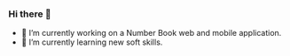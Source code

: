 ### Hi there 👋
- 🔭 I’m currently working on a Number Book web and mobile application.
- 🌱 I’m currently learning new soft skills.
<!--
**HassarHassane/HassarHassane** is a ✨ _special_ ✨ repository because its `README.md` (this file) appears on your GitHub profile.

Here are some ideas to get you started:

- 🔭 I’m currently working on a Number Book web and mobile application.
- 🌱 I’m currently learning new soft skills.
- 👯 I’m looking to collaborate on ...
- 🤔 I’m looking for help with ...
- 💬 Ask me about ...
- 📫 How to reach me: ...
- 😄 Pronouns: ...
- ⚡ Fun fact: ...
-->
